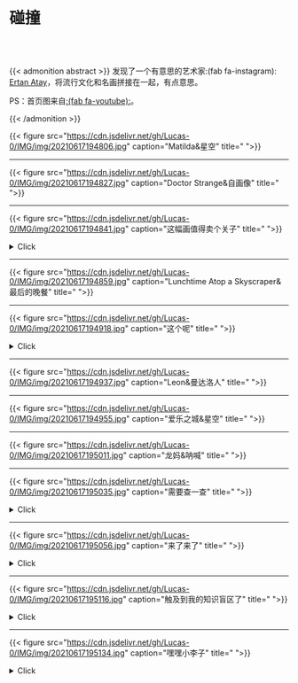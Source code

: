 # 碰撞


<!--more-->

</br>

</br>

{{< admonition abstract >}}
发现了一个有意思的艺术家:(fab fa-instagram): [Ertan Atay](https://www.instagram.com/failunfailunmefailun/)，将流行文化和名画拼接在一起，有点意思。

PS：首页图来自[:(fab fa-youtube):](https://www.youtube.com/watch?v=ICxC5ekWnUc)。

{{< /admonition >}}

{{< figure src="https://cdn.jsdelivr.net/gh/Lucas-0/IMG/img/20210617194806.jpg" caption="Matilda&星空" title=" ">}}

---

{{< figure src="https://cdn.jsdelivr.net/gh/Lucas-0/IMG/img/20210617194827.jpg" caption="Doctor Strange&自画像" title=" ">}}

---

{{< figure src="https://cdn.jsdelivr.net/gh/Lucas-0/IMG/img/20210617194841.jpg" caption="这幅画值得卖个关子" title=" ">}}

<details>
<summary>Click</summary>
<div>
{{< style "text-align:center; strong{color:#00b1ff;}" >}}
**碧梨&戴珍珠耳环的少女**
{{< /style >}}
  </div>
</details>


---

{{< figure src="https://cdn.jsdelivr.net/gh/Lucas-0/IMG/img/20210617194859.jpg" caption="Lunchtime Atop a Skyscraper&最后的晚餐" title=" ">}}

---

{{< figure src="https://cdn.jsdelivr.net/gh/Lucas-0/IMG/img/20210617194918.jpg" caption="这个呢" title=" ">}}

<details>
<summary>Click</summary>
<div>
{{< style "text-align:center; strong{color:#00b1ff;}" >}}
**胜利之吻&The Kiss' by Gustav Klimt**
{{< /style >}}
  </div>
</details>


---

{{< figure src="https://cdn.jsdelivr.net/gh/Lucas-0/IMG/img/20210617194937.jpg" caption="Leon&曼达洛人" title=" ">}}

---

{{< figure src="https://cdn.jsdelivr.net/gh/Lucas-0/IMG/img/20210617194955.jpg" caption="爱乐之城&星空" title=" ">}}

---

{{< figure src="https://cdn.jsdelivr.net/gh/Lucas-0/IMG/img/20210617195011.jpg" caption="龙妈&呐喊" title=" ">}}

---

{{< figure src="https://cdn.jsdelivr.net/gh/Lucas-0/IMG/img/20210617195035.jpg" caption="需要查一查" title=" ">}}

<details>
<summary>Click</summary>
<div>
{{< style "text-align:center; strong{color:#00b1ff;}" >}}
**老白&王座上的拿破仑一世**
{{< /style >}}
  </div>
</details>



---

{{< figure src="https://cdn.jsdelivr.net/gh/Lucas-0/IMG/img/20210617195056.jpg" caption="来了来了" title=" ">}}

<details>
<summary>Click</summary>
<div>
致敬名画怎么能没有《创造亚当》呢？还有昆汀这个足控。
<blockquote>and god created foot! Tag your foot loving friends like Tarantino! 👠</blockquote>
顺带@新海诚。
  </div>
</details>



---

{{< figure src="https://cdn.jsdelivr.net/gh/Lucas-0/IMG/img/20210617195116.jpg" caption="触及到我的知识盲区了" title=" ">}}

<details>
<summary>Click</summary>
<div>
{{< style "text-align:center; strong{color:#00b1ff;}" >}}
**<i>Meeting of thirty-five heads of expression</i>**
{{< /style >}}
  </div>
</details>



---

{{< figure src="https://cdn.jsdelivr.net/gh/Lucas-0/IMG/img/20210617195134.jpg" caption="嘿嘿小李子" title=" ">}}



<details>
<summary>Click</summary>
<div>
{{< style "text-align:center; strong{color:#00b1ff;}" >}}
**<i>The Wolf of Wall Street</i> & <i>The quiet pet</i>**
{{< /style >}}
  </div>
</details>


